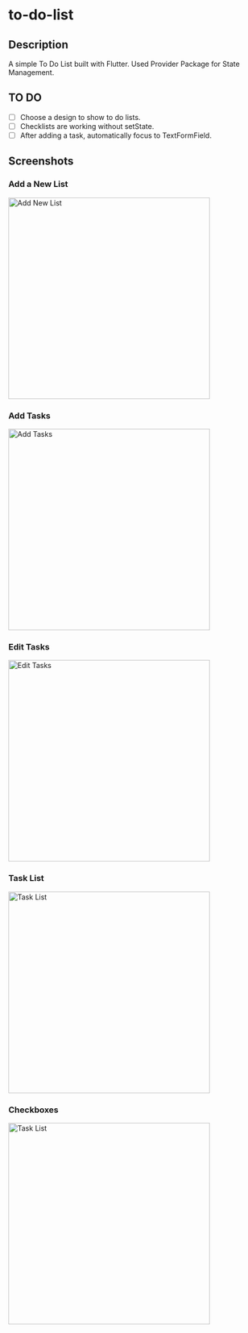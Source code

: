 # to-do-list

## Description

A simple To Do List built with Flutter. Used Provider Package for State Management.

## TO DO

* [ ] Choose a design to show to do lists.
* [ ] Checklists are working without setState.
* [ ] After adding a task, automatically focus to TextFormField.

## Screenshots

### Add a New List
<img src="https://user-images.githubusercontent.com/73590188/131883594-60bd5408-ab5d-4add-9a1c-5e42c34a63a7.png" alt="Add New List" width="400"/>

### Add Tasks

<img src="https://user-images.githubusercontent.com/73590188/131883750-eb7af8f7-6cbc-4289-afe4-0044bf692e2e.png" alt="Add Tasks" width="400"/>

### Edit Tasks

<img src="https://user-images.githubusercontent.com/73590188/131883853-8c30df57-afb5-47a8-896f-2e53c0c0ee72.png" alt="Edit Tasks" width="400"/>

### Task List

<img src="https://user-images.githubusercontent.com/73590188/131883915-ce7802c9-0fbc-4c57-ae76-8ef14ba97ea6.png" alt="Task List" width="400"/>

### Checkboxes

<img src="https://user-images.githubusercontent.com/73590188/131884030-bb993724-0ae8-4d46-9a66-d0b674074fc7.png" alt="Task List" width="400"/>
